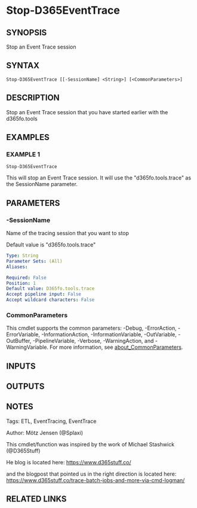 ﻿---
external help file: d365fo.tools-help.xml
Module Name: d365fo.tools
online version:
schema: 2.0.0
---

# Stop-D365EventTrace

## SYNOPSIS
Stop an Event Trace session

## SYNTAX

```
Stop-D365EventTrace [[-SessionName] <String>] [<CommonParameters>]
```

## DESCRIPTION
Stop an Event Trace session that you have started earlier with the d365fo.tools

## EXAMPLES

### EXAMPLE 1
```
Stop-D365EventTrace
```

This will stop an Event Trace session.
It will use the "d365fo.tools.trace" as the SessionName parameter.

## PARAMETERS

### -SessionName
Name of the tracing session that you want to stop

Default value is "d365fo.tools.trace"

```yaml
Type: String
Parameter Sets: (All)
Aliases:

Required: False
Position: 1
Default value: D365fo.tools.trace
Accept pipeline input: False
Accept wildcard characters: False
```

### CommonParameters
This cmdlet supports the common parameters: -Debug, -ErrorAction, -ErrorVariable, -InformationAction, -InformationVariable, -OutVariable, -OutBuffer, -PipelineVariable, -Verbose, -WarningAction, and -WarningVariable. For more information, see [about_CommonParameters](http://go.microsoft.com/fwlink/?LinkID=113216).

## INPUTS

## OUTPUTS

## NOTES
Tags: ETL, EventTracing, EventTrace

Author: Mötz Jensen (@Splaxi)

This cmdlet/function was inspired by the work of Michael Stashwick (@D365Stuff)

He blog is located here: https://www.d365stuff.co/

and the blogpost that pointed us in the right direction is located here: https://www.d365stuff.co/trace-batch-jobs-and-more-via-cmd-logman/

## RELATED LINKS

